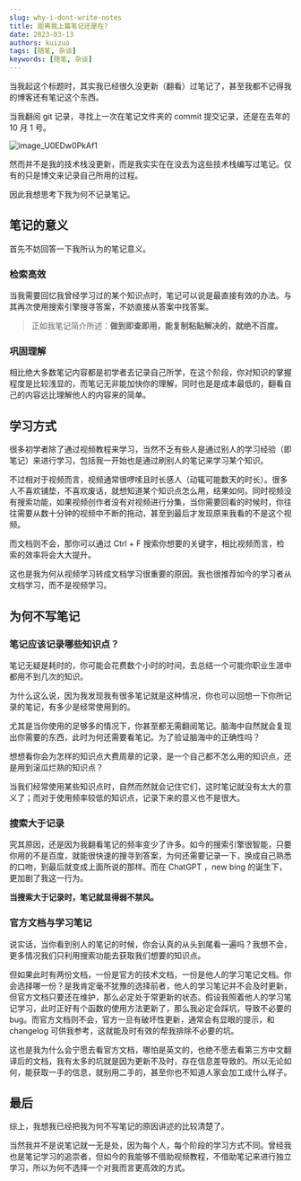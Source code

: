 ```yaml
---
slug: why-i-dont-write-notes
title: 距离我上篇笔记还是在?
date: 2023-03-13
authors: kuizuo
tags: [随笔, 杂谈]
keywords: [随笔, 杂谈]
---
```


当我起这个标题时，其实我已经很久没更新（翻看）过笔记了，甚至我都不记得我的博客还有笔记这个东西。

当我翻阅 git 记录，寻找上一次在笔记文件夹的 commit 提交记录，还是在去年的 10 月 1 号。

![image_U0EDw0PkAf1](https://img.kuizuo.cn/image_U0EDw0PkAf1.png)

然而并不是我的技术栈没更新，而是我实实在在没去为这些技术栈编写过笔记。仅有的只是博文来记录自己所用的过程。

因此我想思考下我为何不记录笔记。

<!-- truncate -->

## 笔记的意义

首先不妨回答一下我所认为的笔记意义。

### 检索高效

当我需要回忆我曾经学习过的某个知识点时，笔记可以说是最直接有效的办法。与其再次使用搜索引擎搜寻答案，不妨直接从答案中找答案。

> 正如我笔记简介所述：**做到即查即用，能复制粘贴解决的，就绝不百度。**

### 巩固理解

相比绝大多数笔记内容都是初学者去记录自己所学，在这个阶段，你对知识的掌握程度是比较浅显的，而笔记无非能加快你的理解，同时也是是成本最低的，翻看自己的内容远比理解他人的内容来的简单。

## 学习方式

很多初学者除了通过视频教程来学习，当然不乏有些人是通过别人的学习经验（即笔记）来进行学习，包括我一开始也是通过刷别人的笔记来学习某个知识。

不过相对于视频而言，视频通常很啰嗦且时长感人（动辄可能数天的时长）。很多人不喜欢铺垫，不喜欢废话，就想知道某个知识点怎么用，结果如何。同时视频没有搜索功能，如果视频创作者没有对视频进行分集，当你需要回看的时候时，你往往需要从数十分钟的视频中不断的拖动，甚至到最后才发现原来我看的不是这个视频。

而文档则不会，那你可以通过 Ctrl + F 搜索你想要的关键字，相比视频而言，检索的效率将会大大提升。

这也是我为何从视频学习转成文档学习很重要的原因。我也很推荐如今的学习者从文档学习，而不是视频学习。

## 为何不写笔记

### 笔记应该记录哪些知识点？

笔记无疑是耗时的，你可能会花费数个小时的时间，去总结一个可能你职业生涯中都用不到几次的知识。

为什么这么说，因为我发现我有很多笔记就是这种情况，你也可以回想一下你所记录的笔记，有多少是经常使用到的。

尤其是当你使用的足够多的情况下，你甚至都无需翻阅笔记。脑海中自然就会复现出你需要的东西，此时为何还需要看笔记。为了验证脑海中的正确性吗？

想想看你会为怎样的知识点大费周章的记录，是一个自己都不怎么用的知识点，还是用到滚瓜烂熟的知识点？

当我们经常使用某些知识点时，自然而然就会记住它们，这时笔记就没有太大的意义了；而对于使用频率较低的知识点，记录下来的意义也不是很大。

### 搜索大于记录

究其原因，还是因为我翻看笔记的频率变少了许多。如今的搜索引擎很智能，只要你用的不是百度，就能很快速的搜寻到答案，为何还需要记录一下，换成自己熟悉的口吻，到最后就变成上面所说的那样。而在 ChatGPT ，new bing 的诞生下，更加剧了我这一行为。

**当搜索大于记录时，笔记就显得弱不禁风。**

### 官方文档与学习笔记

说实话，当你看到别人的笔记的时候，你会认真的从头到尾看一遍吗？我想不会，更多情况我们只利用搜索功能去获取我们想要的知识点。

但如果此时有两份文档，一份是官方的技术文档，一份是他人的学习笔记文档。你会选择哪一份？是我肯定毫不犹豫的选择前者，他人的学习笔记并不会及时更新，但官方文档只要还在维护，那么必定处于常更新的状态。假设我照着他人的学习笔记学习，此时正好有个函数的使用方法更新了，那么我必定会踩坑，导致不必要的bug。而官方文档则不会，官方一旦有破坏性更新，通常会有显眼的提示，和 changelog 可供我参考，这就能及时有效的帮我排除不必要的坑。

这也是我为什么会宁愿去看官方文档，哪怕是英文的，也绝不愿去看第三方中文翻译后的文档，我有太多的坑就是因为更新不及时，存在信息差导致的。所以无论如何，能获取一手的信息，就别用二手的，甚至你也不知道人家会加工成什么样子。

## 最后

综上，我想我已经把我为何不写笔记的原因讲述的比较清楚了。

当然我并不是说笔记就一无是处，因为每个人，每个阶段的学习方式不同。曾经我也是笔记学习的追崇者，但如今的我能够不借助视频教程，不借助笔记来进行独立学习，所以为何不选择一个对我而言更高效的方式。
